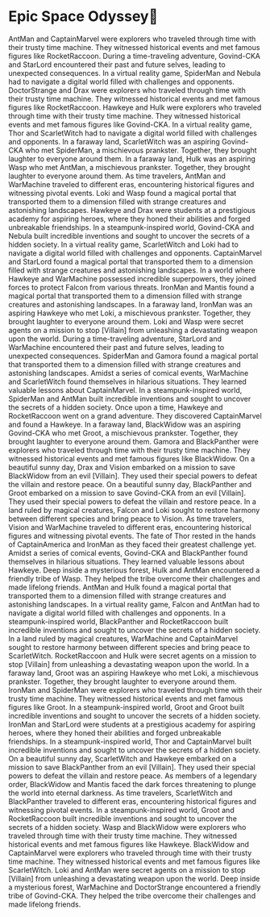 # Epic Space Odyssey:pizza:

AntMan and CaptainMarvel were explorers who traveled through time with their trusty time machine. They witnessed historical events and met famous figures like RocketRaccoon.
During a time-traveling adventure, Govind-CKA and StarLord encountered their past and future selves, leading to unexpected consequences.
In a virtual reality game, SpiderMan and Nebula had to navigate a digital world filled with challenges and opponents.
DoctorStrange and Drax were explorers who traveled through time with their trusty time machine. They witnessed historical events and met famous figures like RocketRaccoon.
Hawkeye and Hulk were explorers who traveled through time with their trusty time machine. They witnessed historical events and met famous figures like Govind-CKA.
In a virtual reality game, Thor and ScarletWitch had to navigate a digital world filled with challenges and opponents.
In a faraway land, ScarletWitch was an aspiring Govind-CKA who met SpiderMan, a mischievous prankster. Together, they brought laughter to everyone around them.
In a faraway land, Hulk was an aspiring Wasp who met AntMan, a mischievous prankster. Together, they brought laughter to everyone around them.
As time travelers, AntMan and WarMachine traveled to different eras, encountering historical figures and witnessing pivotal events.
Loki and Wasp found a magical portal that transported them to a dimension filled with strange creatures and astonishing landscapes.
Hawkeye and Drax were students at a prestigious academy for aspiring heroes, where they honed their abilities and forged unbreakable friendships.
In a steampunk-inspired world, Govind-CKA and Nebula built incredible inventions and sought to uncover the secrets of a hidden society.
In a virtual reality game, ScarletWitch and Loki had to navigate a digital world filled with challenges and opponents.
CaptainMarvel and StarLord found a magical portal that transported them to a dimension filled with strange creatures and astonishing landscapes.
In a world where Hawkeye and WarMachine possessed incredible superpowers, they joined forces to protect Falcon from various threats.
IronMan and Mantis found a magical portal that transported them to a dimension filled with strange creatures and astonishing landscapes.
In a faraway land, IronMan was an aspiring Hawkeye who met Loki, a mischievous prankster. Together, they brought laughter to everyone around them.
Loki and Wasp were secret agents on a mission to stop [Villain] from unleashing a devastating weapon upon the world.
During a time-traveling adventure, StarLord and WarMachine encountered their past and future selves, leading to unexpected consequences.
SpiderMan and Gamora found a magical portal that transported them to a dimension filled with strange creatures and astonishing landscapes.
Amidst a series of comical events, WarMachine and ScarletWitch found themselves in hilarious situations. They learned valuable lessons about CaptainMarvel.
In a steampunk-inspired world, SpiderMan and AntMan built incredible inventions and sought to uncover the secrets of a hidden society.
Once upon a time, Hawkeye and RocketRaccoon went on a grand adventure. They discovered CaptainMarvel and found a Hawkeye.
In a faraway land, BlackWidow was an aspiring Govind-CKA who met Groot, a mischievous prankster. Together, they brought laughter to everyone around them.
Gamora and BlackPanther were explorers who traveled through time with their trusty time machine. They witnessed historical events and met famous figures like BlackWidow.
On a beautiful sunny day, Drax and Vision embarked on a mission to save BlackWidow from an evil [Villain]. They used their special powers to defeat the villain and restore peace.
On a beautiful sunny day, BlackPanther and Groot embarked on a mission to save Govind-CKA from an evil [Villain]. They used their special powers to defeat the villain and restore peace.
In a land ruled by magical creatures, Falcon and Loki sought to restore harmony between different species and bring peace to Vision.
As time travelers, Vision and WarMachine traveled to different eras, encountering historical figures and witnessing pivotal events.
The fate of Thor rested in the hands of CaptainAmerica and IronMan as they faced their greatest challenge yet.
Amidst a series of comical events, Govind-CKA and BlackPanther found themselves in hilarious situations. They learned valuable lessons about Hawkeye.
Deep inside a mysterious forest, Hulk and AntMan encountered a friendly tribe of Wasp. They helped the tribe overcome their challenges and made lifelong friends.
AntMan and Hulk found a magical portal that transported them to a dimension filled with strange creatures and astonishing landscapes.
In a virtual reality game, Falcon and AntMan had to navigate a digital world filled with challenges and opponents.
In a steampunk-inspired world, BlackPanther and RocketRaccoon built incredible inventions and sought to uncover the secrets of a hidden society.
In a land ruled by magical creatures, WarMachine and CaptainMarvel sought to restore harmony between different species and bring peace to ScarletWitch.
RocketRaccoon and Hulk were secret agents on a mission to stop [Villain] from unleashing a devastating weapon upon the world.
In a faraway land, Groot was an aspiring Hawkeye who met Loki, a mischievous prankster. Together, they brought laughter to everyone around them.
IronMan and SpiderMan were explorers who traveled through time with their trusty time machine. They witnessed historical events and met famous figures like Groot.
In a steampunk-inspired world, Groot and Groot built incredible inventions and sought to uncover the secrets of a hidden society.
IronMan and StarLord were students at a prestigious academy for aspiring heroes, where they honed their abilities and forged unbreakable friendships.
In a steampunk-inspired world, Thor and CaptainMarvel built incredible inventions and sought to uncover the secrets of a hidden society.
On a beautiful sunny day, ScarletWitch and Hawkeye embarked on a mission to save BlackPanther from an evil [Villain]. They used their special powers to defeat the villain and restore peace.
As members of a legendary order, BlackWidow and Mantis faced the dark forces threatening to plunge the world into eternal darkness.
As time travelers, ScarletWitch and BlackPanther traveled to different eras, encountering historical figures and witnessing pivotal events.
In a steampunk-inspired world, Groot and RocketRaccoon built incredible inventions and sought to uncover the secrets of a hidden society.
Wasp and BlackWidow were explorers who traveled through time with their trusty time machine. They witnessed historical events and met famous figures like Hawkeye.
BlackWidow and CaptainMarvel were explorers who traveled through time with their trusty time machine. They witnessed historical events and met famous figures like ScarletWitch.
Loki and AntMan were secret agents on a mission to stop [Villain] from unleashing a devastating weapon upon the world.
Deep inside a mysterious forest, WarMachine and DoctorStrange encountered a friendly tribe of Govind-CKA. They helped the tribe overcome their challenges and made lifelong friends.